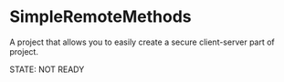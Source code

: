 # SimpleRemoteMethods
A project that allows you to easily create a secure client-server part of project.

STATE: NOT READY
